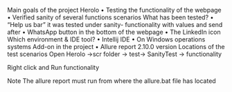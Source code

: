 Main goals of the project Herolo
•	Testing the functionality of the webpage
•	Verified sanity of several functions scenarios 
What has been tested?
•	“Help us bar” it was tested under sanity- functionality with values and send after 
•	WhatsApp button in the bottom of the webpage 
•	The LinkedIn icon 
Which environment & IDE tool?
•	Intellij IDE 
•	On Windows operations systems 
Add-on in the project 
•	Allure report 2.10.0 version
Locations of the test scenarios 
Open Herolo ->scr folder -> test-> SanityTest -> functionality 

Right click and Run functionality

Note
The allure report must run from where the allure.bat file has located 
